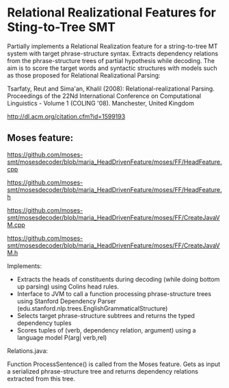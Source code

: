 Relational Realizational Features for Sting-to-Tree SMT
=======================================================

Partially implements a Relational Realization feature for a string-to-tree MT system with target phrase-structure syntax. 
Extracts dependency relations from the phrase-structure trees of partial hypothesis while decoding. 
The aim is to score the target words and syntactic structures with models such as those proposed for Relational Realizational Parsing:

Tsarfaty, Reut and Sima'an, Khalil (2008): Relational-realizational Parsing. 
Proceedings of the 22Nd International Conference on Computational Linguistics - Volume 1 (COLING '08). Manchester, United Kingdom

http://dl.acm.org/citation.cfm?id=1599193

Moses feature:
--------------
https://github.com/moses-smt/mosesdecoder/blob/maria_HeadDrivenFeature/moses/FF/HeadFeature.cpp

https://github.com/moses-smt/mosesdecoder/blob/maria_HeadDrivenFeature/moses/FF/HeadFeature.h

https://github.com/moses-smt/mosesdecoder/blob/maria_HeadDrivenFeature/moses/FF/CreateJavaVM.cpp

https://github.com/moses-smt/mosesdecoder/blob/maria_HeadDrivenFeature/moses/FF/CreateJavaVM.h

Implements:

- Extracts the heads of constituents during decoding (while doing bottom up parsing) using Colins head rules.
- Interface to JVM to call a function processing phrase-structure trees using Stanford Dependency Parser (edu.stanford.nlp.trees.EnglishGrammaticalStructure)
- Selects target phrase-structure subtrees and returns the typed dependency tuples
- Scores tuples of (verb, dependency relation, argument) using a language model P(arg| verb,rel)

Relations.java: 

Function ProcessSentence() is called from the Moses feature. Gets as input a serialized phrase-structure tree and returns dependency relations extracted from this tree.

